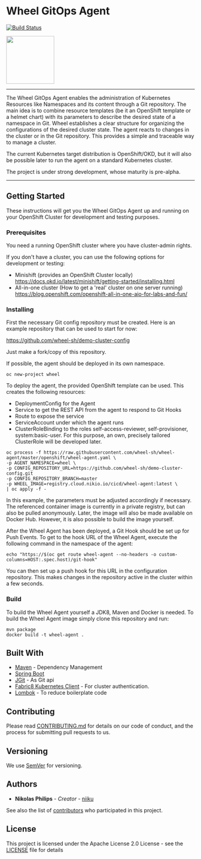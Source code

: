 # Wheel GitOps Agent
[![Build Status](https://travis-ci.com/wheel-sh/wheel-agent.svg?branch=master)](https://travis-ci.com/wheel-sh/wheel-agent)

<img src="https://github.com/wheel-sh/wheel-agent/raw/master/img/wheel.png" width="128">

---

The Wheel GitOps Agent enables the administration of Kubernetes Resources like Namespaces and its content through a Git repository. The main idea is to combine resource templates (be it an OpenShift template or a helmet chart) with its parameters to describe the desired state of a namespace in Git. Wheel establishes a clear structure for organizing the configurations of the desired cluster state.  The agent reacts to changes in the cluster or in the Git repository. This provides a simple and traceable way to manage a cluster.

The current Kubernetes target distribution is OpenShift/OKD, but it will also be possible later to run the agent on a standard Kubernetes cluster.

The project is under strong development, whose maturity is pre-alpha.

---


## Getting Started

These instructions will get you the Wheel GitOps Agent up and running on your OpenShift Cluster for development and testing purposes. 

### Prerequisites

You need a running OpenShift cluster where you have cluster-admin rights. 

If you don't have a cluster, you can use the following options for development or testing:
* Minishift (provides an OpenShift Cluster locally) https://docs.okd.io/latest/minishift/getting-started/installing.html
* All-in-one cluster (How to get a 'real' cluster on one server running) https://blog.openshift.com/openshift-all-in-one-aio-for-labs-and-fun/


### Installing

First the necessary Git config repository must be created. Here is an example repository that can be used to start for now:

https://github.com/wheel-sh/demo-cluster-config

Just make a fork/copy of this repository.

If possible, the agent should be deployed in its own namespace.

```
oc new-project wheel
```

To deploy the agent, the provided OpenShift template can be used. This creates the following resources:

* DeploymentConfig for the Agent
* Service to get the REST API from the agent to respond to Git Hooks
* Route to expose the service
* ServiceAccount under which the agent runs
* ClusterRoleBinding to the roles self-access-reviewer, self-provisioner, system:basic-user. For this purpose, an own, precisely tailored ClusterRole will be developed later.
 
```
oc process -f https://raw.githubusercontent.com/wheel-sh/wheel-agent/master/openshift/wheel-agent.yaml \
-p AGENT_NAMESPACE=wheel \
-p CONFIG_REPOSITORY_URL=https://github.com/wheel-sh/demo-cluster-config.git
-p CONFIG_REPOSITORY_BRANCH=master
-p WHEEL_IMAGE=registry.cloud.nikio.io/cicd/wheel-agent:latest \
| oc apply -f -
```

In this example, the parameters must be adjusted accordingly if necessary. The referenced container image is currently in a private registry, but can also be pulled anonymously. Later, the image will also be made available on Docker Hub. However, it is also possible to build the image yourself.

After the Wheel Agent has been deployed, a Git Hook should be set up for Push Events. To get to the hook URL of the Wheel Agent, execute the following command in the namespace of the agent:

```
echo "https://$(oc get route wheel-agent --no-headers -o custom-columns=HOST:.spec.host)/git-hook"
```

You can then set up a push hook for this URL in the configuration repository. This makes changes in the repository active in the cluster within a few seconds. 

### Build

To build the Wheel Agent yourself a JDK8, Maven and Docker is needed. To build the Wheel Agent image simply clone this repository and run:

```
mvn package
docker build -t wheel-agent .
```

## Built With

* [Maven](https://maven.apache.org/) - Dependency Management
* [Spring Boot](https://spring.io/projects/spring-boot)
* [JGit](https://www.eclipse.org/jgit/) - As Git api
* [Fabric8 Kubernetes Client](https://github.com/fabric8io/kubernetes-client) - For cluster authentication. 
* [Lombok](https://projectlombok.org/) - To reduce boilerplate code

## Contributing

Please read [CONTRIBUTING.md](https://gist.github.com/PurpleBooth/b24679402957c63ec426) for details on our code of conduct, and the process for submitting pull requests to us.

## Versioning

We use [SemVer](http://semver.org/) for versioning. 

## Authors

* **Nikolas Philips** - *Creator* - [niiku](https://github.com/niiku)

See also the list of [contributors](https://github.com/wheel-sh/wheel-agent/contributors) who participated in this project.

## License

This project is licensed under the Apache License 2.0 License - see the [LICENSE](https://github.com/wheel-sh/wheel-agent/blob/master/LICENSE) file for details

